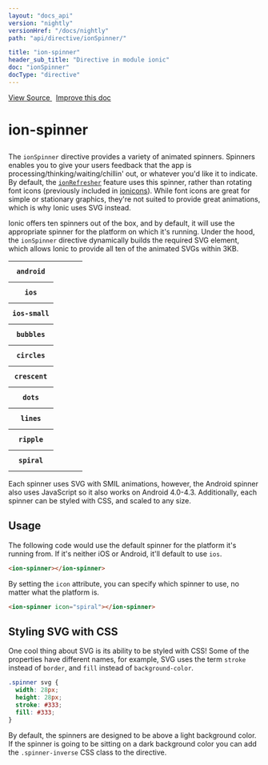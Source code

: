 ```yaml
---
layout: "docs_api"
version: "nightly"
versionHref: "/docs/nightly"
path: "api/directive/ionSpinner/"

title: "ion-spinner"
header_sub_title: "Directive in module ionic"
doc: "ionSpinner"
docType: "directive"
---
```


<div class="improve-docs">
  <a href='http://github.com/driftyco/ionic/tree/master/js/angular/directive/spinner.js#L1'>
    View Source
  </a>
  &nbsp;
  <a href='http://github.com/driftyco/ionic/edit/master/js/angular/directive/spinner.js#L1'>
    Improve this doc
  </a>
</div>




<h1 class="api-title">

  ion-spinner



</h1>





The `ionSpinner` directive provides a variety of animated spinners.
Spinners enables you to give your users feedback that the app is
processing/thinking/waiting/chillin' out, or whatever you'd like it to indicate.
By default, the <a href="/docs/nightly/api/directive/ionRefresher/"><code>ionRefresher</code></a> feature uses this spinner, rather
than rotating font icons (previously included in [ionicons](http://ionicons.com/)).
While font icons are great for simple or stationary graphics, they're not suited to
provide great animations, which is why Ionic uses SVG instead.

Ionic offers ten spinners out of the box, and by default, it will use the appropriate spinner
for the platform on which it's running. Under the hood, the `ionSpinner` directive dynamically
builds the required SVG element, which allows Ionic to provide all ten of the animated SVGs
within 3KB.

<table class="table" style="max-width: 240px;" ng-app="ionic">
 <tr>
   <th style="vertical-align:middle">
     <code>android</code>
   </th>
   <td style="width:42px;height:42px;">
     <ion-spinner icon="android" style="stroke:#4b8bf4;"></ion-spinner>
   </td>
 </tr>
 <tr>
   <th style="vertical-align:middle">
     <code>ios</code>
   </th>
   <td style="width:42px;height:42px;">
     <ion-spinner icon="ios" style="stroke:#69717d;"></ion-spinner>
   </td>
 </tr>
 <tr>
   <th style="vertical-align:middle">
     <code>ios-small</code>
   </th>
   <td style="width:42px;height:42px;">
     <ion-spinner icon="ios-small" style="stroke:#69717d;"></ion-spinner>
   </td>
 </tr>
 <tr>
   <th style="vertical-align:middle">
     <code>bubbles</code>
   </th>
   <td style="width:42px;height:42px;">
     <ion-spinner icon="bubbles" style="stroke:#333;"></ion-spinner>
   </td>
 </tr>
 <tr>
   <th style="vertical-align:middle">
     <code>circles</code>
   </th>
   <td style="width:42px;height:42px;">
     <ion-spinner icon="circles" style="stroke:#333;"></ion-spinner>
   </td>
 </tr>
 <tr>
   <th style="vertical-align:middle">
     <code>crescent</code>
   </th>
   <td style="width:42px;height:42px;">
     <ion-spinner icon="crescent" style="stroke:#333;"></ion-spinner>
   </td>
 </tr>
 <tr>
   <th style="vertical-align:middle">
     <code>dots</code>
   </th>
   <td style="width:42px;height:42px;">
     <ion-spinner icon="dots" style="stroke:#333;"></ion-spinner>
   </td>
 </tr>
 <tr>
   <th style="vertical-align:middle">
     <code>lines</code>
   </th>
   <td style="width:42px;height:42px;">
     <ion-spinner icon="lines" style="stroke:#333;"></ion-spinner>
   </td>
 </tr>
 <tr>
   <th style="vertical-align:middle">
     <code>ripple</code>
   </th>
   <td style="width:42px;height:42px;">
     <ion-spinner icon="ripple" style="stroke:#333;"></ion-spinner>
   </td>
 </tr>
 <tr>
   <th style="vertical-align:middle">
     <code>spiral</code>
   </th>
   <td style="width:42px;height:42px;">
     <ion-spinner icon="spiral" style="stroke:#333;"></ion-spinner>
   </td>
 </tr>
</table>
<script src="http://code.ionicframework.com/nightly/js/ionic.bundle.min.js"></script>

Each spinner uses SVG with SMIL animations, however, the Android spinner also uses JavaScript
so it also works on Android 4.0-4.3. Additionally, each spinner can be styled with CSS,
and scaled to any size.








  
<h2 id="usage">Usage</h2>
  
The following code would use the default spinner for the platform it's running from. If it's neither
iOS or Android, it'll default to use `ios`.

```html
<ion-spinner></ion-spinner>
```

By setting the `icon` attribute, you can specify which spinner to use, no matter what
the platform is.

```html
<ion-spinner icon="spiral"></ion-spinner>
```

## Styling SVG with CSS
One cool thing about SVG is its ability to be styled with CSS! Some of the properties
have different names, for example, SVG uses the term `stroke` instead of `border`, and
`fill` instead of `background-color`.

```css
.spinner svg {
  width: 28px;
  height: 28px;
  stroke: #333;
  fill: #333;
}
```

By default, the spinners are designed to be above a light background color. If the spinner
is going to be sitting on a dark background color you can add the `.spinner-inverse` CSS
class to the directive.
  
  

  





